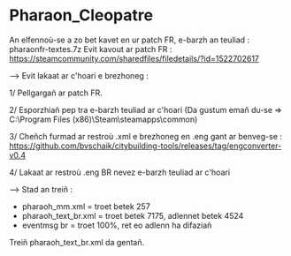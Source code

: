 # Pharaon_Cleopatre

An elfennoù-se a zo bet kavet en ur patch FR, e-barzh an teuliad : pharaonfr-textes.7z
Evit kavout ar patch FR : https://steamcommunity.com/sharedfiles/filedetails/?id=1522702617

--> Evit lakaat ar c'hoari e brezhoneg :

1/ Pellgargañ ar patch FR.

2/ Esporzhiañ pep tra e-barzh teuliad ar c'hoari (Da gustum emañ du-se => C:\Program Files (x86)\Steam\steamapps\common)

3/ Cheñch furmad ar restroù .xml e brezhoneg en .eng gant ar benveg-se : https://github.com/bvschaik/citybuilding-tools/releases/tag/engconverter-v0.4

4/ Lakaat ar restroù .eng BR nevez e-barzh teuliad ar c'hoari

--> Stad an treiñ :

- pharaoh_mm.xml = troet betek 257
- pharaoh_text_br.xml = troet betek 7175, adlennet betek 4524
- eventmsg br = troet 100%, ret eo adlenn ha difaziañ

Treiñ pharaoh_text_br.xml da gentañ.
